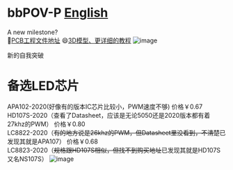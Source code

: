 # bbPOV-P  [English](https://github.com/RealCorebb/bbPOV-P/blob/main/README_EN.md "English")
A new milestone?  
🔗[PCB工程文件地址](https://oshwhub.com/Corebb/bbpov-mcu_copy_copy_copy "PCB工程文件地址")
😄[3D模型、更详细的教程](https://www.afdian.net/@Corebb "3D模型、更详细的教程")
![image](https://github.com/RealCorebb/bbPOV-P/blob/main/IMG/logo.jpg?raw=true)  

新的自我突破

# 备选LED芯片
APA102-2020(好像有的版本IC芯片比较小，PWM速度不够)                          价格￥0.67  
HD107S-2020（查看了Datasheet，应该是无论5050还是2020版本都有着27khz的PWM）   价格￥0.80  
LC8822-2020（~~有的地方说是26khz的PWM，但Datasheet里没看到，不清楚~~已发现其就是APA107）           价格￥0.68  
LC8823-2020（~~规格跟HD107S相似，但找不到购买地址~~已发现其就是HD107S又名NS107S）
![image](https://github.com/RealCorebb/bbPOV-V3/blob/main/IMG/LED_Chips.jpg?raw=true)  
